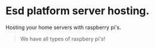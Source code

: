# Esd platform server hosting.

Hosting your home servers with raspberry pi's.

> We have all types of raspbery pi's!